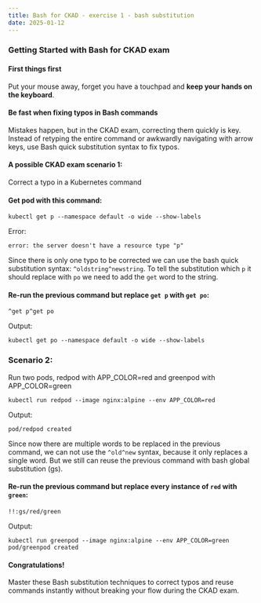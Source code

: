 ```yaml
---
title: Bash for CKAD - exercise 1 - bash substitution
date: 2025-01-12
---
```


### Getting Started with Bash for CKAD exam

#### First things first
Put your mouse away, forget you have a touchpad and **keep your hands on the keyboard**.

#### Be fast when fixing typos in Bash commands
Mistakes happen, but in the CKAD exam, correcting them quickly is key. Instead of retyping the entire command or awkwardly navigating with arrow keys, use Bash quick substitution syntax to fix typos.

#### A possible CKAD exam scenario 1:

Correct a typo in a Kubernetes command

#### Get pod with this command:
```
kubectl get p --namespace default -o wide --show-labels
```

Error:
```
error: the server doesn't have a resource type "p"
```

Since there is only one typo to be corrected we can use the bash quick substitution syntax: `^oldstring^newstring`. To tell the substitution which `p` it should replace with `po` we need to add the `get` word to the string.

#### Re-run the previous command but replace `get p` with `get po`:
```
^get p^get po
```

Output:
```
kubectl get po --namespace default -o wide --show-labels
```

### Scenario 2:

Run two pods, redpod with APP_COLOR=red and greenpod with APP_COLOR=green
```
kubectl run redpod --image nginx:alpine --env APP_COLOR=red
```
Output:
```
pod/redpod created
```

Since now there are multiple words to be replaced in the previous command, we can not use the `^old^new` syntax, because it only replaces a single word.
But we still can reuse the previous command with bash global substitution (gs).

#### Re-run the previous command but replace every instance of `red` with `green`:
```
!!:gs/red/green
```

Output:
```
kubectl run greenpod --image nginx:alpine --env APP_COLOR=green
pod/greenpod created
```
#### Congratulations!
Master these Bash substitution techniques to correct typos and reuse commands instantly without breaking your flow during the CKAD exam.
